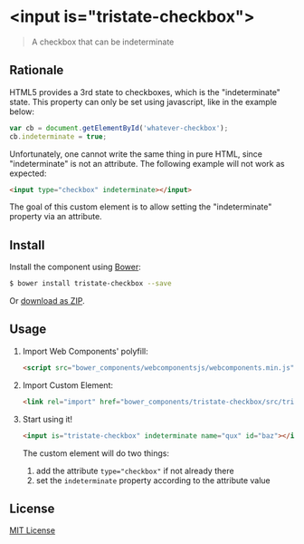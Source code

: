 # &lt;input is="tristate-checkbox"&gt;

> A checkbox that can be indeterminate

## Rationale

HTML5 provides a 3rd state to checkboxes, which is the "indeterminate" state.
This property can only be set using javascript, like in the example below:

```javascript
var cb = document.getElementById('whatever-checkbox');
cb.indeterminate = true;
```

Unfortunately, one cannot write the same thing in pure HTML, since "indeterminate"
is not an attribute. The following example will not work as expected:

```html
<input type="checkbox" indeterminate></input>
```

The goal of this custom element is to allow setting the "indeterminate" property
via an attribute.

## Install

Install the component using [Bower](http://bower.io/):

```sh
$ bower install tristate-checkbox --save
```

Or [download as ZIP](https://github.com/mattjmattj/tristate-checkbox/archive/master.zip).

## Usage

1. Import Web Components' polyfill:

	```html
	<script src="bower_components/webcomponentsjs/webcomponents.min.js"></script>
	```

2. Import Custom Element:

	```html
	<link rel="import" href="bower_components/tristate-checkbox/src/tristate-checkbox.html">
	```

3. Start using it!

	```html
	<input is="tristate-checkbox" indeterminate name="qux" id="baz"></input>
	```
	The custom element will do two things:
	
	1. add the attribute `type="checkbox"` if not already there
	2. set the `indeterminate` property according to the attribute value

## License

[MIT License](http://opensource.org/licenses/MIT)
